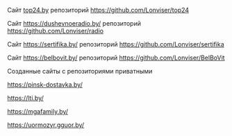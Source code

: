
Cайт [top24.by](https://top24.by/) репозиторий https://github.com/Lonviser/top24

Сайт https://dushevnoeradio.by/ репозиторий https://github.com/Lonviser/radio

Cайт https://sertifika.by/ репозиторий  https://github.com/Lonviser/sertifika

Сайт https://belbovit.by/  репозиторий  https://github.com/Lonviser/BelBoVit

Созданные сайты с репозиториями приватными

https://pinsk-dostavka.by/

https://lti.by/

https://mgafamily.by/

https://uormozyr.gguor.by/
